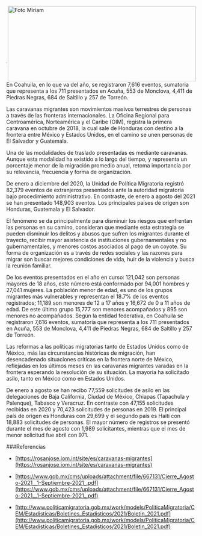 
<p>
   <a title="ir a Otras Publicaciones" href="http://www.trcimplan.gob.mx/autores/miriam-janeth-gonzalez-quintana.html"><img class="img-responsive contenido-imagen" src="../imagenes/128/lic-miriam-janeth-gonzalez-quintana-top2.png" align="right" alt="Foto Miriam" width="500" height="200"></a>

</p>

</br></br></br></br></br></br></br></br>

---

En Coahuila, en lo que va del año, se registraron 7,616 eventos, sumatoria que representa a los 711 presentados en Acuña, 553 de Monclova, 4,411 de Piedras Negras, 684 de Saltillo y 257 de Torreón.

Las caravanas migrantes son movimientos masivos terrestres de personas a través de las fronteras internacionales. La Oficina Regional para Centroamérica, Norteamérica y el Caribe (OIM), registra la primera caravana en octubre de 2018, la cual sale de Honduras con destino a la frontera entre México y Estados Unidos, en el camino se unen personas de El Salvador y Guatemala.

Una de las modalidades de traslado presentadas es mediante caravanas. Aunque esta modalidad ha existido a lo largo del tiempo, y representa un porcentaje menor de la migración promedio anual, retoma importancia por su relevancia, frecuencia y forma de organización.

De enero a diciembre del 2020, la Unidad de Política Migratoria registró 82,379 eventos de extranjeros presentados ante la autoridad migratoria bajo procedimiento administrativo. En contraste, de enero a agosto del 2021 se han presentado 148,903 eventos. Los principales países de origen son Honduras, Guatemala y El Salvador.

El fenómeno se da principalmente para disminuir los riesgos que enfrentan las personas en su camino, consideran que mediante esta estrategia se pueden disminuir los delitos y abusos que sufren los migrantes durante el trayecto, recibir mayor asistencia de instituciones gubernamentales y no gubernamentales, y menores costos asociados al pago de un coyote.  Su forma de organización es a través de redes sociales y las razones para migrar son buscar mejores condiciones de vida, huir de la violencia y busca la reunión familiar.

De los eventos presentados en el año en curso: 121,042 son personas mayores de 18 años, este número está conformado por 94,001 hombres y 27,041 mujeres. La población menor de edad, es uno de los grupos migrantes más vulnerables y representan el 18.7% de los eventos registrados; 11,189 son menores de 12 a 17 años y 16,672 de 0 a 11 años de edad. De este último grupo 15,777 son menores acompañados y 895 son menores no acompañados. Según la entidad federativa, en Coahuila se registraron 7,616 eventos, sumatoria que representa a los 711 presentados en Acuña, 553 de Monclova, 4,411 de Piedras Negras, 684 de Saltillo y 257 de Torreón.

Las reformas a las políticas migratorias tanto de Estados Unidos como de México, más las circunstancias históricas de migración, han desencadenado situaciones críticas en la frontera norte de México, reflejadas en los últimos meses en las caravanas migrantes varadas en la frontera esperando la resolución de su situación. La mayoría ha solicitado asilo, tanto en México como en Estados Unidos.


De enero a agosto se han recibo 77,559 solicitudes de asilo en las delegaciones de Baja California, Ciudad de México, Chiapas (Tapachula y Palenque), Tabasco y Veracruz. En contraste con 47,155 solicitudes recibidas en 2020 y 70,423 solicitudes de personas en 2019. El principal país de origen es Honduras con 29,699 y el segundo país es Haití con 18,883 solicitudes de personas. El mayor número de registros se presentó durante el mes de agosto con 1,989 solicitantes, mientras que el mes de menor solicitud fue abril con 971.



###Referencias

- [https://rosanjose.iom.int/site/es/caravanas-migrantes](https://rosanjose.iom.int/site/es/caravanas-migrantes)

- [https://www.gob.mx/cms/uploads/attachment/file/667131/Cierre_Agosto-2021__1-Septiembre-2021_.pdf](https://www.gob.mx/cms/uploads/attachment/file/667131/Cierre_Agosto-2021__1-Septiembre-2021_.pdf)

- [http://www.politicamigratoria.gob.mx/work/models/PoliticaMigratoria/CEM/Estadisticas/Boletines_Estadisticos/2021/Boletin_2021.pdf](http://www.politicamigratoria.gob.mx/work/models/PoliticaMigratoria/CEM/Estadisticas/Boletines_Estadisticos/2021/Boletin_2021.pdf)
